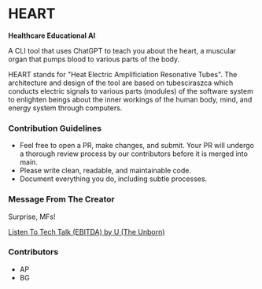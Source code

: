 # HEART

**Healthcare Educational AI**

A CLI tool that uses ChatGPT to teach you about the heart, a muscular organ that pumps blood to various parts of the body. 

HEART stands for "Heat Electric Amplificiation Resonative Tubes". The architecture and design of the tool are based on tubesciraszca which conducts electric signals to various parts (modules) of the software system to enlighten beings about the inner workings of the human body, mind, and energy system through computers. 

### Contribution Guidelines
- Feel free to open a PR, make changes, and submit. Your PR will undergo a thorough review process by our contributors before it is merged into main.
- Please write clean, readable, and maintainable code.
- Document everything you do, including subtle processes.  

### Message From The Creator
Surprise, MFs! 

[Listen To Tech Talk (EBITDA) by U (The Unborn)](https://soundcloud.com/u-hip-hop/tech-talk-ebitda?si=39e4d8f75c974d239d12c4f4c6b15b00&utm_source=clipboard&utm_medium=text&utm_campaign=social_sharing)

### Contributors
- AP
- BG
